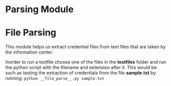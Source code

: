 

# Parsing Module

File Parsing
===========

This module helps us extract credential files from text files that are taken by the information center.

Inorder to run a testfile choose one of the files in the <b>testfiles</b> folder and run the python script with the filename and extension after it. This would be such as testing the extraction of credentials from the file <b>sample.txt</b> by running: `python __file_parse__.py sample.txt`
